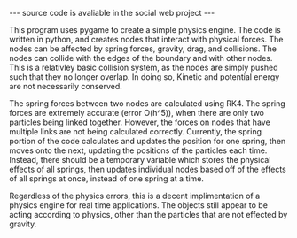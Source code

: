 --- source code is avaliable in the social web project ---

This program uses pygame to create a simple physics engine.
The code is written in python, and creates nodes that interact with physical forces.
The nodes can be affected by spring forces, gravity, drag, and collisions. The nodes
can collide with the edges of the boundary and with other nodes. This is a relativley
basic collision system, as the nodes are simply pushed such that they no longer overlap.
In doing so, Kinetic and potential energy are not necessarily conserved.

The spring forces between two nodes are calculated using RK4. The spring forces are extremely
accurate (error O(h^5)), when there are only two particles being linked together. However, the
forces on nodes that have multiple links are not being calculated correctly. Currently, the spring
portion of the code calculates and updates the position for one spring, then moves onto the next,
updating the positions of the particles each time. Instead, there should be a temporary variable
which stores the physical effects of all springs, then updates individual nodes based off of the
effects of all springs at once, instead of one spring at a time.

Regardless of the physics errors, this is a decent implimentation of a physics engine for real time
applications. The objects still appear to be acting according to physics, other than the particles
that are not effected by gravity.
